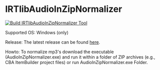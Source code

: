# IRTlibAudioInZipNormalizer

[![Build IRTlibAudioInZipNormalizer Tool](https://github.com/kroehne/IRTlibAudioInZipNormalizer/actions/workflows/dotnet.yml/badge.svg)](https://github.com/kroehne/IRTlibAudioInZipNormalizer/actions/workflows/dotnet.yml)

Supported OS: Windows (only)

Release: The latest release can be found [here](https://github.com/kroehne/IRTlibAudioInZipNormalizer/releases/download/latest/AudioInZipNormalizer.exe). 

Howto: To normalize mp3's download the executable (AudioInZipNormalizer.exe) and run it within a folder of ZIP archives (e.g., CBA ItemBuilder project files) or run AudioInZipNormalizer.exe Folder. 
